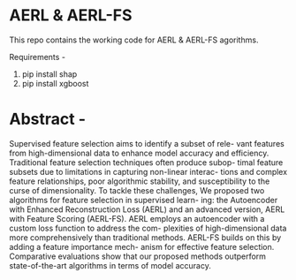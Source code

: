 # AERL & AERL-FS
This repo contains the working code for AERL & AERL-FS agorithms.

Requirements -
1. pip install shap
2. pip install xgboost


# Abstract -
Supervised feature selection aims to identify a subset of rele-
vant features from high-dimensional data to enhance model accuracy and
efficiency. Traditional feature selection techniques often produce subop-
timal feature subsets due to limitations in capturing non-linear interac-
tions and complex feature relationships, poor algorithmic stability, and
susceptibility to the curse of dimensionality. To tackle these challenges,
We proposed two algorithms for feature selection in supervised learn-
ing: the Autoencoder with Enhanced Reconstruction Loss (AERL) and
an advanced version, AERL with Feature Scoring (AERL-FS). AERL
employs an autoencoder with a custom loss function to address the com-
plexities of high-dimensional data more comprehensively than traditional
methods. AERL-FS builds on this by adding a feature importance mech-
anism for effective feature selection. Comparative evaluations show that
our proposed methods outperform state-of-the-art algorithms in terms
of model accuracy.
